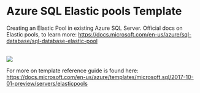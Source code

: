 # Azure SQL Elastic pools Template

Creating an Elastic Pool in existing Azure SQL Server.
Official docs on Elastic pools, to learn more: https://docs.microsoft.com/en-us/azure/sql-database/sql-database-elastic-pool

</br>
<a href="https://portal.azure.com/#create/Microsoft.Template/uri/https%3A%2F%2Fgithub.com%2Fermirh%2Fazurewiki%2Fblob%2Fmaster%2Fazure-sql-elasticpool-template%2Ftemplate.json" target="_blank">
  <img src="https://aka.ms/deploytoazurebutton"/>
</a>
</br>

For more on template reference guide is found here:  https://docs.microsoft.com/en-us/azure/templates/microsoft.sql/2017-10-01-preview/servers/elasticpools